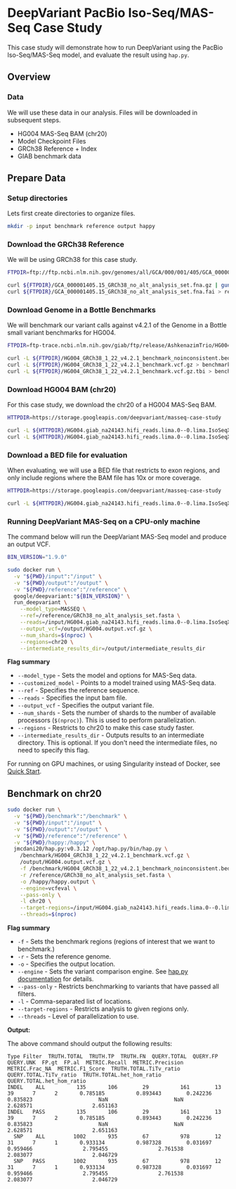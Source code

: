 # DeepVariant PacBio Iso-Seq/MAS-Seq Case Study

This case study will demonstrate how to run DeepVariant using the
PacBio Iso-Seq/MAS-Seq model, and evaluate the result using `hap.py`.

## Overview

### Data

We will use these data in our analysis. Files will be downloaded in subsequent
steps.

*   HG004 MAS-Seq BAM (chr20)
*   Model Checkpoint Files
*   GRCh38 Reference + Index
*   GIAB benchmark data

## Prepare Data

### Setup directories

Lets first create directories to organize files.

```bash
mkdir -p input benchmark reference output happy
```

### Download the GRCh38 Reference

We will be using GRCh38 for this case study.

```bash
FTPDIR=ftp://ftp.ncbi.nlm.nih.gov/genomes/all/GCA/000/001/405/GCA_000001405.15_GRCh38/seqs_for_alignment_pipelines.ucsc_ids

curl ${FTPDIR}/GCA_000001405.15_GRCh38_no_alt_analysis_set.fna.gz | gunzip > reference/GRCh38_no_alt_analysis_set.fasta
curl ${FTPDIR}/GCA_000001405.15_GRCh38_no_alt_analysis_set.fna.fai > reference/GRCh38_no_alt_analysis_set.fasta.fai
```

### Download Genome in a Bottle Benchmarks

We will benchmark our variant calls against v4.2.1 of the Genome in a Bottle
small variant benchmarks for HG004.

```bash
FTPDIR=ftp-trace.ncbi.nlm.nih.gov/giab/ftp/release/AshkenazimTrio/HG004_NA24143_mother/NISTv4.2.1/GRCh38

curl -L ${FTPDIR}/HG004_GRCh38_1_22_v4.2.1_benchmark_noinconsistent.bed > benchmark/HG004_GRCh38_1_22_v4.2.1_benchmark_noinconsistent.bed
curl -L ${FTPDIR}/HG004_GRCh38_1_22_v4.2.1_benchmark.vcf.gz > benchmark/HG004_GRCh38_1_22_v4.2.1_benchmark.vcf.gz
curl -L ${FTPDIR}/HG004_GRCh38_1_22_v4.2.1_benchmark.vcf.gz.tbi > benchmark/HG004_GRCh38_1_22_v4.2.1_benchmark.vcf.gz.tbi
```

### Download HG004 BAM (chr20)

For this case study, we download the chr20 of a HG004 MAS-Seq BAM.

```bash
HTTPDIR=https://storage.googleapis.com/deepvariant/masseq-case-study

curl -L ${HTTPDIR}/HG004.giab_na24143.hifi_reads.lima.0--0.lima.IsoSeqX_bc01_5p--IsoSeqX_3p.refined.grch38.mm2.splitN.fc.chr20.bam > input/HG004.giab_na24143.hifi_reads.lima.0--0.lima.IsoSeqX_bc01_5p--IsoSeqX_3p.refined.grch38.mm2.splitN.fc.chr20.bam
curl -L ${HTTPDIR}/HG004.giab_na24143.hifi_reads.lima.0--0.lima.IsoSeqX_bc01_5p--IsoSeqX_3p.refined.grch38.mm2.splitN.fc.chr20.bam.bai > input/HG004.giab_na24143.hifi_reads.lima.0--0.lima.IsoSeqX_bc01_5p--IsoSeqX_3p.refined.grch38.mm2.splitN.fc.chr20.bam.bai
```


### Download a BED file for evaluation

When evaluating, we will use a BED file that restricts to exon regions, and only
include regions where the BAM file has 10x or more coverage.

```bash
HTTPDIR=https://storage.googleapis.com/deepvariant/masseq-case-study

curl -L ${HTTPDIR}/HG004.giab_na24143.hifi_reads.lima.0--0.lima.IsoSeqX_bc01_5p--IsoSeqX_3p.refined.grch38.mm2.splitN.fc.depth.10x.exons.bed > input/HG004.giab_na24143.hifi_reads.lima.0--0.lima.IsoSeqX_bc01_5p--IsoSeqX_3p.refined.grch38.mm2.splitN.fc.depth.10x.exons.bed
```

### Running DeepVariant MAS-Seq on a CPU-only machine

The command below will run the DeepVariant MAS-Seq model and produce an output
VCF.

```bash
BIN_VERSION="1.9.0"

sudo docker run \
  -v "${PWD}/input":"/input" \
  -v "${PWD}/output":"/output" \
  -v "${PWD}/reference":"/reference" \
  google/deepvariant:"${BIN_VERSION}" \
  run_deepvariant \
    --model_type=MASSEQ \
    --ref=/reference/GRCh38_no_alt_analysis_set.fasta \
    --reads=/input/HG004.giab_na24143.hifi_reads.lima.0--0.lima.IsoSeqX_bc01_5p--IsoSeqX_3p.refined.grch38.mm2.splitN.fc.chr20.bam \
    --output_vcf=/output/HG004.output.vcf.gz \
    --num_shards=$(nproc) \
    --regions=chr20 \
    --intermediate_results_dir=/output/intermediate_results_dir
```

**Flag summary**

*   `--model_type` - Sets the model and options for MAS-Seq data.
*   `--customized_model` - Points to a model trained using MAS-Seq data.
*   `--ref` - Specifies the reference sequence.
*   `--reads` - Specifies the input bam file.
*   `--output_vcf` - Specifies the output variant file.
*   `--num_shards` - Sets the number of shards to the number of available
    processors (`$(nproc)`). This is used to perform parallelization.
*   `--regions` - Restricts to chr20 to make this case study faster.
*   `--intermediate_results_dir` - Outputs results to an intermediate directory.
    This is optional. If you don't need the intermediate files, no need to
    specify this flag.

For running on GPU machines, or using Singularity instead of Docker, see
[Quick Start](deepvariant-quick-start.md).

## Benchmark on chr20

```bash
sudo docker run \
  -v "${PWD}/benchmark":"/benchmark" \
  -v "${PWD}/input":"/input" \
  -v "${PWD}/output":"/output" \
  -v "${PWD}/reference":"/reference" \
  -v "${PWD}/happy:/happy" \
  jmcdani20/hap.py:v0.3.12 /opt/hap.py/bin/hap.py \
    /benchmark/HG004_GRCh38_1_22_v4.2.1_benchmark.vcf.gz \
    /output/HG004.output.vcf.gz \
    -f /benchmark/HG004_GRCh38_1_22_v4.2.1_benchmark_noinconsistent.bed \
    -r /reference/GRCh38_no_alt_analysis_set.fasta \
    -o /happy/happy.output \
    --engine=vcfeval \
    --pass-only \
    -l chr20 \
    --target-regions=/input/HG004.giab_na24143.hifi_reads.lima.0--0.lima.IsoSeqX_bc01_5p--IsoSeqX_3p.refined.grch38.mm2.splitN.fc.depth.10x.exons.bed \
    --threads=$(nproc)
```

**Flag summary**

*   `-f` - Sets the benchmark regions (regions of interest that we want to
    benchmark.)
*   `-r` - Sets the reference genome.
*   `-o` - Specifies the output location.
*   `--engine` - Sets the variant comparison engine. See
    [hap.py documentation](https://github.com/Illumina/hap.py) for details.
*   `--pass-only` - Restricts benchmarking to variants that have passed all
    filters.
*   `-l` - Comma-separated list of locations.
*   `--target-regions` - Restricts analysis to given regions only.
*   `--threads` - Level of parallelization to use.

**Output:**

The above command should output the following results:

```
Type Filter  TRUTH.TOTAL  TRUTH.TP  TRUTH.FN  QUERY.TOTAL  QUERY.FP  QUERY.UNK  FP.gt  FP.al  METRIC.Recall  METRIC.Precision  METRIC.Frac_NA  METRIC.F1_Score  TRUTH.TOTAL.TiTv_ratio  QUERY.TOTAL.TiTv_ratio  TRUTH.TOTAL.het_hom_ratio  QUERY.TOTAL.het_hom_ratio
INDEL    ALL          135       106        29          161        13         39      7      2       0.785185          0.893443        0.242236         0.835823                     NaN                     NaN                   2.628571                   2.651163
INDEL   PASS          135       106        29          161        13         39      7      2       0.785185          0.893443        0.242236         0.835823                     NaN                     NaN                   2.628571                   2.651163
  SNP    ALL         1002       935        67          978        12         31      7      1       0.933134          0.987328        0.031697         0.959466                2.795455                2.761538                   2.083077                   2.046729
  SNP   PASS         1002       935        67          978        12         31      7      1       0.933134          0.987328        0.031697         0.959466                2.795455                2.761538                   2.083077                   2.046729
```
